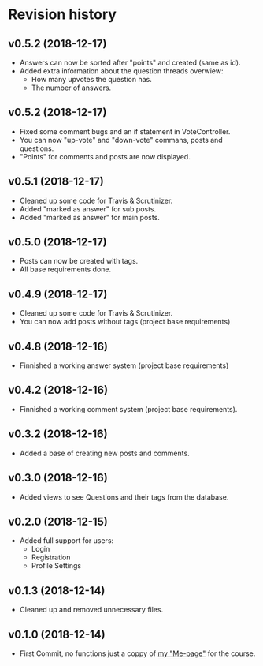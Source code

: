 # Revision history

v0.5.2 (2018-12-17)
-------------------
* Answers can now be sorted after "points" and created (same as id).
* Added extra information about the question threads overwiew:
    * How many upvotes the question has.
    * The number of answers.

v0.5.2 (2018-12-17)
-------------------
* Fixed some comment bugs and an if statement in VoteController.
* You can now "up-vote" and "down-vote" commans, posts and questions.
* "Points" for comments and posts are now displayed.

v0.5.1 (2018-12-17)
-------------------
* Cleaned up some code for Travis & Scrutinizer.
* Added "marked as answer" for sub posts.
* Added "marked as answer" for main posts.

v0.5.0 (2018-12-17)
-------------------
* Posts can now be created with tags.
* All base requirements done.

v0.4.9 (2018-12-17)
-------------------
* Cleaned up some code for Travis & Scrutinizer.
* You can now add posts without tags (project base requirements)

v0.4.8 (2018-12-16)
-------------------
* Finnished a working answer system (project base requirements)

v0.4.2 (2018-12-16)
-------------------
* Finnished a working comment system (project base requirements).

v0.3.2 (2018-12-16)
-------------------
* Added a base of creating new posts and comments.

v0.3.0 (2018-12-16)
-------------------
* Added views to see Questions and their tags from the database.

v0.2.0 (2018-12-15)
-------------------
* Added full support for users:
    * Login
    * Registration
    * Profile Settings

v0.1.3 (2018-12-14)
-------------------
* Cleaned up and removed unnecessary files.

v0.1.0 (2018-12-14)
-------------------
* First Commit, no functions just a coppy of [my "Me-page"](https://github.com/mabn17/ramverk1-v2) for the course.